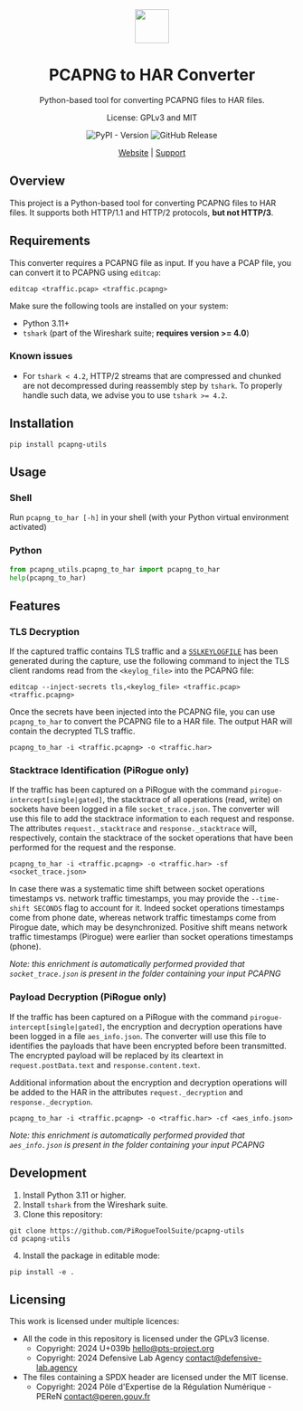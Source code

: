 <div align="center">
<img width="60px" src="https://pts-project.org/android-chrome-512x512.png">
<h1>PCAPNG to HAR Converter</h1>
<p>
Python-based tool for converting PCAPNG files to HAR files.
</p>
<p>
License: GPLv3 and MIT
</p>
<p>
<img alt="PyPI - Version" src="https://img.shields.io/pypi/v/pcapng-utils" >
<img alt="GitHub Release" src="https://img.shields.io/github/v/release/PiRogueToolSuite/pcapng-utils" >
</p>
<p>
<a href="https://pts-project.org">Website</a> |
<a href="https://discord.gg/qGX73GYNdp">Support</a>
</p>
</div>

## Overview
This project is a Python-based tool for converting PCAPNG files to HAR files.
It supports both HTTP/1.1 and HTTP/2 protocols, **but not HTTP/3**.

## Requirements
This converter requires a PCAPNG file as input. If you have a PCAP file, you can convert it to PCAPNG using `editcap`:

```shell
editcap <traffic.pcap> <traffic.pcapng>
```

Make sure the following tools are installed on your system:
- Python 3.11+
- `tshark` (part of the Wireshark suite; **requires version >= 4.0**)

### Known issues
- For `tshark < 4.2`, HTTP/2 streams that are compressed and chunked are not decompressed during reassembly step by `tshark`. To properly handle such data, we advise you to use `tshark >= 4.2`.

## Installation
```shell
pip install pcapng-utils
```

## Usage
### Shell
Run `pcapng_to_har [-h]` in your shell (with your Python virtual environment activated)

### Python
```python
from pcapng_utils.pcapng_to_har import pcapng_to_har
help(pcapng_to_har)
```

## Features
### TLS Decryption
If the captured traffic contains TLS traffic and a [`SSLKEYLOGFILE`](https://tlswg.org/sslkeylogfile/draft-ietf-tls-keylogfile.html) has been generated during the capture, use the following command to inject the TLS client randoms read from the `<keylog_file>` into the PCAPNG file:

```shell
editcap --inject-secrets tls,<keylog_file> <traffic.pcap> <traffic.pcapng>
```

Once the secrets have been injected into the PCAPNG file, you can use `pcapng_to_har` to convert the PCAPNG file to a HAR file. The output HAR will contain the decrypted TLS traffic.

```shell
pcapng_to_har -i <traffic.pcapng> -o <traffic.har>
```

### Stacktrace Identification (PiRogue only)
If the traffic has been captured on a PiRogue with the command `pirogue-intercept[single|gated]`, the stacktrace of all operations (read, write) on sockets have been logged in a file `socket_trace.json`. The converter will use this file to add the stacktrace information to each request and response. The attributes `request._stacktrace` and `response._stacktrace` will, respectively, contain the stacktrace of the socket operations that have been performed for the request and the response.

```shell
pcapng_to_har -i <traffic.pcapng> -o <traffic.har> -sf <socket_trace.json>
```

In case there was a systematic time shift between socket operations timestamps vs. network traffic timestamps,
you may provide the `--time-shift SECONDS` flag to account for it.
Indeed socket operations timestamps come from phone date, whereas network traffic timestamps come from Pirogue date,
which may be desynchronized.
Positive shift means network traffic timestamps (Pirogue) were earlier than socket operations timestamps (phone).

*Note: this enrichment is automatically performed provided that `socket_trace.json` is present in the folder containing your input PCAPNG*

### Payload Decryption (PiRogue only)
If the traffic has been captured on a PiRogue with the command `pirogue-intercept[single|gated]`, the encryption and decryption operations have been logged in a file `aes_info.json`. The converter will use this file to identifies the payloads that have been encrypted before been transmitted. The encrypted payload will be replaced by its cleartext in `request.postData.text` and `response.content.text`.

Additional information about the encryption and decryption operations will be added to the HAR in the attributes `request._decryption` and `response._decryption`.

```shell
pcapng_to_har -i <traffic.pcapng> -o <traffic.har> -cf <aes_info.json>
```

*Note: this enrichment is automatically performed provided that `aes_info.json` is present in the folder containing your input PCAPNG*

## Development
1. Install Python 3.11 or higher.
2. Install `tshark` from the Wireshark suite.
3. Clone this repository:
  ```shell
  git clone https://github.com/PiRogueToolSuite/pcapng-utils
  cd pcapng-utils
  ```
4. Install the package in editable mode:
  ```shell
  pip install -e .
  ```

## Licensing
This work is licensed under multiple licences:
* All the code in this repository is licensed under the GPLv3 license.
  * Copyright: 2024   U+039b <hello@pts-project.org>
  * Copyright: 2024   Defensive Lab Agency <contact@defensive-lab.agency>
* The files containing a SPDX header are licensed under the MIT license.
  * Copyright: 2024   Pôle d'Expertise de la Régulation Numérique - PEReN <contact@peren.gouv.fr>
